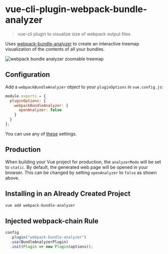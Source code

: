# vue-cli-plugin-webpack-bundle-analyzer

> vue-cli plugin to visualize size of webpack output files

Uses [webpack-bundle-analyzer](https://github.com/webpack-contrib/webpack-bundle-analyzer) to create an interactive treemap visualization of the contents of all your bundles.

![webpack bundle analyzer zoomable treemap](https://cloud.githubusercontent.com/assets/302213/20628702/93f72404-b338-11e6-92d4-9a365550a701.gif)

## Configuration

Add a `webpackBundleAnalyzer` object to your `pluginOptions` in `vue.config.js`:

```js
module.exports = {
  pluginOptions: {
    webpackBundleAnalyzer: {
      openAnalyzer: false
    }
  }
};
```

You can use any of [these](https://github.com/webpack-contrib/webpack-bundle-analyzer#options-for-plugin) settings.

## Production

When building your Vue project for production, the `analyzerMode` will be set to `static`. By default, the generated web page will be opened in your browser. This can be changed by setting `openAnalyzer` to `false` as shown above.

## Installing in an Already Created Project

```sh
vue add webpack-bundle-analyzer
```

## Injected webpack-chain Rule

```js
config
  .plugin("webpack-bundle-analyzer")
  .use(BundleAnalyzerPlugin)
  .init(Plugin => new Plugin(options));
```
